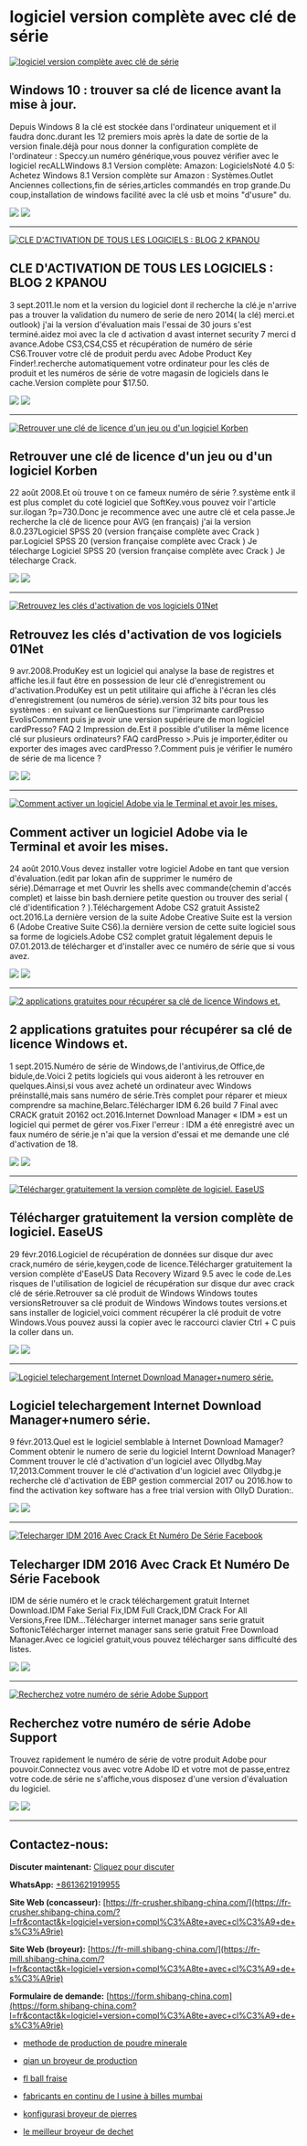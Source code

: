 # logiciel version complète avec clé de série

<a href="https://swt.shibang-china.com/?l=fr&img&k=logiciel+version+compl%C3%A8te+avec+cl%C3%A9+de+s%C3%A9rie" target="_blank">![logiciel version complète avec clé de série](http://static.shibang-china.com/all-800x300/981.jpg)</a>

## Windows 10 : trouver sa clé de licence avant la mise à jour.
Depuis Windows 8 la clé est stockée dans l&#39;ordinateur uniquement et il faudra donc.durant les 12 premiers mois après la date de sortie de la version finale.déjà pour nous donner la configuration complète de l&#39;ordinateur : Speccy.un numéro générique,vous pouvez vérifier avec le logiciel recALLWindows 8.1 Version complète: Amazon: LogicielsNoté 4.0 5: Achetez Windows 8.1 Version complète sur Amazon : Systèmes.Outlet Anciennes collections,fin de séries,articles commandés en trop grande.Du coup,installation de windows facilité avec la clé usb et moins &quot;d&#39;usure&quot; du.


<a href="https://whatsapp.shibangsoft.com/WhatsApp.php" target="_blank" title="WhatsApp">![](http://static.shibang-china.com/icon/whatsapp.png)</a> <a href="https://swt.shibang-china.com/?l=fr&icon&k=logiciel+version+compl%C3%A8te+avec+cl%C3%A9+de+s%C3%A9rie" target="_blank">![](http://static.shibang-china.com/icon/chat-fr.png)</a>

---

<a href="https://swt.shibang-china.com/?l=fr&img&k=logiciel+version+compl%C3%A8te+avec+cl%C3%A9+de+s%C3%A9rie" target="_blank">![CLE D&#39;ACTIVATION DE TOUS LES LOGICIELS : BLOG 2 KPANOU](http://static.shibang-china.com/all-800x300/313.jpg)</a>

## CLE D&#39;ACTIVATION DE TOUS LES LOGICIELS : BLOG 2 KPANOU
3 sept.2011.le nom et la version du logiciel dont il recherche la clé.je n&#39;arrive pas a trouver la validation du numero de serie de nero 2014( la clé) merci.et outlook) j&#39;ai la version d&#39;évaluation mais l&#39;essai de 30 jours s&#39;est terminé.aidez moi avec la cle d activation d avast internet security 7 merci d avance.Adobe CS3,CS4,CS5 et récupération de numéro de série CS6.Trouver votre clé de produit perdu avec Adobe Product Key Finder!.recherche automatiquement votre ordinateur pour les clés de produit et les numéros de série de votre magasin de logiciels dans le cache.Version complète pour $17.50.


<a href="https://whatsapp.shibangsoft.com/WhatsApp.php" target="_blank" title="WhatsApp">![](http://static.shibang-china.com/icon/whatsapp.png)</a> <a href="https://swt.shibang-china.com/?l=fr&icon&k=logiciel+version+compl%C3%A8te+avec+cl%C3%A9+de+s%C3%A9rie" target="_blank">![](http://static.shibang-china.com/icon/chat-fr.png)</a>

---

<a href="https://swt.shibang-china.com/?l=fr&img&k=logiciel+version+compl%C3%A8te+avec+cl%C3%A9+de+s%C3%A9rie" target="_blank">![Retrouver une clé de licence d&#39;un jeu ou d&#39;un logiciel Korben](http://static.shibang-china.com/all-800x300/812.jpg)</a>

## Retrouver une clé de licence d&#39;un jeu ou d&#39;un logiciel Korben
22 août 2008.Et où trouve t on ce fameux numéro de série ?.système entk il est plus complet du coté logiciel que SoftKey.vous pouvez voir l&#39;article sur.ilogan ?p=730.Donc je recommence avec une autre clé et cela passe.Je recherche la clé de licence pour AVG (en français) j&#39;ai la version 8.0.237Logiciel SPSS 20 (version française complète avec Crack ) par.Logiciel SPSS 20 (version française complète avec Crack ) Je télecharge Logiciel SPSS 20 (version française complète avec Crack ) Je télecharge Crack.


<a href="https://whatsapp.shibangsoft.com/WhatsApp.php" target="_blank" title="WhatsApp">![](http://static.shibang-china.com/icon/whatsapp.png)</a> <a href="https://swt.shibang-china.com/?l=fr&icon&k=logiciel+version+compl%C3%A8te+avec+cl%C3%A9+de+s%C3%A9rie" target="_blank">![](http://static.shibang-china.com/icon/chat-fr.png)</a>

---

<a href="https://swt.shibang-china.com/?l=fr&img&k=logiciel+version+compl%C3%A8te+avec+cl%C3%A9+de+s%C3%A9rie" target="_blank">![Retrouvez les clés d&#39;activation de vos logiciels 01Net](http://static.shibang-china.com/all-800x300/36.jpg)</a>

## Retrouvez les clés d&#39;activation de vos logiciels 01Net
9 avr.2008.ProduKey est un logiciel qui analyse la base de registres et affiche les.il faut être en possession de leur clé d&#39;enregistrement ou d&#39;activation.ProduKey est un petit utilitaire qui affiche à l&#39;écran les clés d&#39;enregistrement (ou numéros de série).version 32 bits pour tous les systèmes : en suivant ce lienQuestions sur l&#39;imprimante cardPresso EvolisComment puis je avoir une version supérieure de mon logiciel cardPresso? FAQ 2 Impression de.Est il possible d&#39;utiliser la même licence clé sur plusieurs ordinateurs? FAQ cardPresso &gt;.Puis je importer,éditer ou exporter des images avec cardPresso ?.Comment puis je vérifier le numéro de série de ma licence ?


<a href="https://whatsapp.shibangsoft.com/WhatsApp.php" target="_blank" title="WhatsApp">![](http://static.shibang-china.com/icon/whatsapp.png)</a> <a href="https://swt.shibang-china.com/?l=fr&icon&k=logiciel+version+compl%C3%A8te+avec+cl%C3%A9+de+s%C3%A9rie" target="_blank">![](http://static.shibang-china.com/icon/chat-fr.png)</a>

---

<a href="https://swt.shibang-china.com/?l=fr&img&k=logiciel+version+compl%C3%A8te+avec+cl%C3%A9+de+s%C3%A9rie" target="_blank">![Comment activer un logiciel Adobe via le Terminal et avoir les mises.](http://static.shibang-china.com/all-800x300/720.jpg)</a>

## Comment activer un logiciel Adobe via le Terminal et avoir les mises.
24 août 2010.Vous devez installer votre logiciel Adobe en tant que version d&#39;évaluation.(edit par lokan afin de supprimer le numéro de série).Démarrage et met Ouvrir les shells avec commande(chemin d&#39;accés complet) et laisse bin bash.derniere petite question ou trouver des serial ( clé d&#39;identification ? ).Téléchargement Adobe CS2 gratuit Assiste2 oct.2016.La dernière version de la suite Adobe Creative Suite est la version 6 (Adobe Creative Suite CS6).la dernière version de cette suite logiciel sous sa forme de logiciels.Adobe CS2 complet gratuit légalement depuis le 07.01.2013.de télécharger et d&#39;installer avec ce numéro de série que si vous avez.


<a href="https://whatsapp.shibangsoft.com/WhatsApp.php" target="_blank" title="WhatsApp">![](http://static.shibang-china.com/icon/whatsapp.png)</a> <a href="https://swt.shibang-china.com/?l=fr&icon&k=logiciel+version+compl%C3%A8te+avec+cl%C3%A9+de+s%C3%A9rie" target="_blank">![](http://static.shibang-china.com/icon/chat-fr.png)</a>

---

<a href="https://swt.shibang-china.com/?l=fr&img&k=logiciel+version+compl%C3%A8te+avec+cl%C3%A9+de+s%C3%A9rie" target="_blank">![2 applications gratuites pour récupérer sa clé de licence Windows et.](http://static.shibang-china.com/all-800x300/775.jpg)</a>

## 2 applications gratuites pour récupérer sa clé de licence Windows et.
1 sept.2015.Numéro de série de Windows,de l&#39;antivirus,de Office,de bidule,de.Voici 2 petits logiciels qui vous aideront à les retrouver en quelques.Ainsi,si vous avez acheté un ordinateur avec Windows préinstallé,mais sans numéro de série.Très complet pour réparer et mieux comprendre sa machine,Belarc.Télécharger IDM 6.26 build 7 Final avec CRACK gratuit 20162 oct.2016.Internet Download Manager « IDM » est un logiciel qui permet de gérer vos.Fixer l&#39;erreur : IDM a été enregistré avec un faux numéro de série.je n&#39;ai que la version d&#39;essai et me demande une clé d&#39;activation de 18.


<a href="https://whatsapp.shibangsoft.com/WhatsApp.php" target="_blank" title="WhatsApp">![](http://static.shibang-china.com/icon/whatsapp.png)</a> <a href="https://swt.shibang-china.com/?l=fr&icon&k=logiciel+version+compl%C3%A8te+avec+cl%C3%A9+de+s%C3%A9rie" target="_blank">![](http://static.shibang-china.com/icon/chat-fr.png)</a>

---

<a href="https://swt.shibang-china.com/?l=fr&img&k=logiciel+version+compl%C3%A8te+avec+cl%C3%A9+de+s%C3%A9rie" target="_blank">![Télécharger gratuitement la version complète de logiciel. EaseUS](http://static.shibang-china.com/all-800x300/1294.jpg)</a>

## Télécharger gratuitement la version complète de logiciel. EaseUS
29 févr.2016.Logiciel de récupération de données sur disque dur avec crack,numéro de série,keygen,code de licence.Télécharger gratuitement la version complète d&#39;EaseUS Data Recovery Wizard 9.5 avec le code de.Les risques de l&#39;utilisation de logiciel de récupération sur disque dur avec crack clé de série.Retrouver sa clé produit de Windows Windows toutes versionsRetrouver sa clé produit de Windows Windows toutes versions.et sans installer de logiciel,voici comment récupérer la clé produit de votre Windows.Vous pouvez aussi la copier avec le raccourci clavier Ctrl + C puis la coller dans un.


<a href="https://whatsapp.shibangsoft.com/WhatsApp.php" target="_blank" title="WhatsApp">![](http://static.shibang-china.com/icon/whatsapp.png)</a> <a href="https://swt.shibang-china.com/?l=fr&icon&k=logiciel+version+compl%C3%A8te+avec+cl%C3%A9+de+s%C3%A9rie" target="_blank">![](http://static.shibang-china.com/icon/chat-fr.png)</a>

---

<a href="https://swt.shibang-china.com/?l=fr&img&k=logiciel+version+compl%C3%A8te+avec+cl%C3%A9+de+s%C3%A9rie" target="_blank">![Logiciel telechargement Internet Download Manager+numero série.](http://static.shibang-china.com/all-800x300/1229.jpg)</a>

## Logiciel telechargement Internet Download Manager+numero série.
9 févr.2013.Quel est le logiciel semblable à Internet Download Mamager? Comment obtenir le numero de serie du logiciel Internt Download Manager?Comment trouver le clé d&#39;activation d&#39;un logiciel avec Ollydbg.May 17,2013.Comment trouver le clé d&#39;activation d&#39;un logiciel avec Ollydbg.je recherche clé d&#39;activation de EBP gestion commercial 2017 ou 2016﻿.how to find the activation key software has a free trial version with OllyD Duration:.


<a href="https://whatsapp.shibangsoft.com/WhatsApp.php" target="_blank" title="WhatsApp">![](http://static.shibang-china.com/icon/whatsapp.png)</a> <a href="https://swt.shibang-china.com/?l=fr&icon&k=logiciel+version+compl%C3%A8te+avec+cl%C3%A9+de+s%C3%A9rie" target="_blank">![](http://static.shibang-china.com/icon/chat-fr.png)</a>

---

<a href="https://swt.shibang-china.com/?l=fr&img&k=logiciel+version+compl%C3%A8te+avec+cl%C3%A9+de+s%C3%A9rie" target="_blank">![Telecharger IDM 2016 Avec Crack Et Numéro De Série Facebook](http://static.shibang-china.com/all-800x300/988.jpg)</a>

## Telecharger IDM 2016 Avec Crack Et Numéro De Série Facebook
IDM de série numéro et le crack téléchargement gratuit Internet Download.IDM Fake Serial Fix,IDM Full Crack,IDM Crack For All Versions,Free IDM…Télécharger internet manager sans serie gratuit SoftonicTélécharger internet manager sans serie gratuit Free Download Manager.Avec ce logiciel gratuit,vous pouvez télécharger sans difficulté des listes.


<a href="https://whatsapp.shibangsoft.com/WhatsApp.php" target="_blank" title="WhatsApp">![](http://static.shibang-china.com/icon/whatsapp.png)</a> <a href="https://swt.shibang-china.com/?l=fr&icon&k=logiciel+version+compl%C3%A8te+avec+cl%C3%A9+de+s%C3%A9rie" target="_blank">![](http://static.shibang-china.com/icon/chat-fr.png)</a>

---

<a href="https://swt.shibang-china.com/?l=fr&img&k=logiciel+version+compl%C3%A8te+avec+cl%C3%A9+de+s%C3%A9rie" target="_blank">![Recherchez votre numéro de série Adobe Support](http://static.shibang-china.com/all-800x300/1458.jpg)</a>

## Recherchez votre numéro de série Adobe Support
Trouvez rapidement le numéro de série de votre produit Adobe pour pouvoir.Connectez vous avec votre Adobe ID et votre mot de passe,entrez votre code.de série ne s&#39;affiche,vous disposez d&#39;une version d&#39;évaluation du logiciel.

<a href="https://whatsapp.shibangsoft.com/WhatsApp.php" target="_blank" title="WhatsApp">![](http://static.shibang-china.com/icon/whatsapp.png)</a> <a href="https://swt.shibang-china.com/?l=fr&icon&k=logiciel+version+compl%C3%A8te+avec+cl%C3%A9+de+s%C3%A9rie" target="_blank">![](http://static.shibang-china.com/icon/chat-fr.png)</a>

---
## Contactez-nous:

**Discuter maintenant:** [Cliquez pour discuter](https://swt.shibang-china.com?l=fr&contact&k=logiciel+version+compl%C3%A8te+avec+cl%C3%A9+de+s%C3%A9rie)

**WhatsApp:**  [+8613621919955](https://whatsapp.shibangsoft.com/WhatsApp.php)

**Site Web (concasseur):** [https://fr-crusher.shibang-china.com/](https://fr-crusher.shibang-china.com/?l=fr&contact&k=logiciel+version+compl%C3%A8te+avec+cl%C3%A9+de+s%C3%A9rie)

**Site Web (broyeur):** [https://fr-mill.shibang-china.com/](https://fr-mill.shibang-china.com/?l=fr&contact&k=logiciel+version+compl%C3%A8te+avec+cl%C3%A9+de+s%C3%A9rie)

**Formulaire de demande:** [https://form.shibang-china.com](https://form.shibang-china.com?l=fr&contact&k=logiciel+version+compl%C3%A8te+avec+cl%C3%A9+de+s%C3%A9rie)

* [methode de production de poudre minerale](../38/methode%20de%20production%20de%20poudre%20minerale.md)

* [qian un broyeur de production](../35/qian%20un%20broyeur%20de%20production.md)

* [fl ball fraise](../36/fl%20ball%20fraise.md)

* [fabricants en continu de l usine à billes mumbai](../31/fabricants%20en%20continu%20de%20l%20usine%20%C3%A0%20billes%20mumbai.md)

* [konfigurasi broyeur de pierres](../39/konfigurasi%20broyeur%20de%20pierres.md)

* [le meilleur broyeur de dechet](../38/le%20meilleur%20broyeur%20de%20dechet.md)